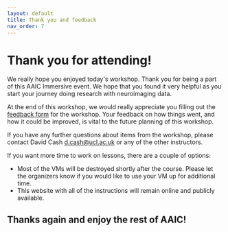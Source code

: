 ```yaml
---
layout: default
title: Thank you and feedback
nav_order: 7
---
```

# Thank you for attending!

We really hope you enjoyed today's workshop. Thank you for being a part of this AAIC Immersive event. We hope that you found it very helpful as you start your journey doing research with neuroimaging data. 

At the end of this workshop, we would really appreciate you filling out the [feedback form](https://forms.gle/G5JG78mtuhuP3B5G7) for the workshop. Your feedback on how things went, and how it could be improved, is vital to the future planning of this workshop.

If you have any further questions about items from the workshop, please contact David Cash <d.cash@ucl.ac.uk> or any of the other instructors.

If you want more time to work on lessons, there are a couple of options:
* Most of the VMs will be destroyed shortly after the course. Please let the organizers know if you would like to use your VM up for additional time.
* This website with all of the instructions will remain online and publicly available.

## Thanks again and enjoy the rest of AAIC!
